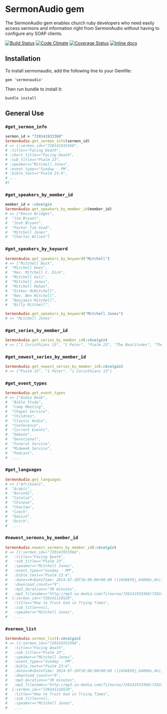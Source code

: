 # SermonAudio gem

The SermonAudio gem enables church ruby developers who need easily access sermons and information right from SermonAudio without having to configure any SOAP clients.

[![Build Status](https://secure.travis-ci.org/mattdbridges/sermonaudio.png)](http://travis-ci.org/mattdbridges/sermonaudio)
[![Code Climate](https://codeclimate.com/github/mattdbridges/sermonaudio.png)](https://codeclimate.com/github/mattdbridges/sermonaudio)
[![Coverage Status](https://coveralls.io/repos/mattdbridges/sermonaudio/badge.png?branch=master)](https://coveralls.io/r/mattdbridges/sermonaudio?branch=master)
[![Inline docs](http://inch-ci.org/github/mattdbridges/sermonaudio.png?branch=master)](http://inch-ci.org/github/mattdbridges/sermonaudio)

## Installation

To install sermonaudio, add the following line to your Gemfile:

    gem 'sermonaudio'

Then run bundle to install it:

    bundle install

## General Use

### `#get_sermon_info`

```ruby
sermon_id = "720141933368"
SermonAudio.get_sermon_info(sermon_id)
# => {:sermon_id=>"720141933368",
# :title=>"Facing Death",
# :short_title=>"Facing Death",
# :sub_title=>"Psalm 23",
# :speaker=>"Mitchell Jones",
# :event_type=>"Sunday - PM",
# :bible_text=>"Psalm 23:4",
# ...
#}
```

### `#get_speakers_by_member_id`

```ruby
member_id = :cbcelgin
SermonAudio.get_speakers_by_member_id(member_id)
# => ["Kevin Bridges",
#  "Jim Bryant",
#  "Josh Bryant",
#  "Pastor Tim Goad",
#  "Mitchell Jones",
#  "Charles Wilson"]
```

### `#get_speakers_by_keyword`

```ruby
SermonAudio.get_speakers_by_keyword("Mitchell")
# => ["Mitchell Buck",
#  "Mitchell Dees",
#  "Rev. Mitchell C. Dick",
#  "Mitchell Gali",
#  "Mitchell Jones",
#  "Mitchell Mahan",
#  "Esther McMitchell",
#  "Rev. Ben Mitchell",
#  "Benjamin Mitchell",
#  "Billy Mitchell",

SermonAudio.get_speakers_by_keyword("Mitchell Jones")
# => "Mitchell Jones"
```

### `#get_series_by_member_id`

```ruby
SermonAudio.get_series_by_member_id(:cbcelgin)
# => ["1 Corinthians 13", "1 Peter", "Psalm 23", "The Beatitudes", "The Nature Of Repentance"]
```

### `#get_newest_series_by_member_id`

```ruby
SermonAudio.get_newest_series_by_member_id(:cbcelgin)
# => ["Psalm 23", "1 Peter", "1 Corinthians 13"]
```

### `#get_event_types`

```ruby
SermonAudio.get_event_types
# => ["Audio Book",
#  "Bible Study",
#  "Camp Meeting",
#  "Chapel Service",
#  "Children",
#  "Classic Audio",
#  "Conference",
#  "Current Events",
#  "Debate",
#  "Devotional",
#  "Funeral Service",
#  "Midweek Service",
#  "Podcast",
#  ....
```

### `#get_languages`

```ruby
SermonAudio.get_languages
# => ["Afrikaans",
#  "Arabic",
#  "Burundi",
#  "Catalan",
#  "Chinese",
#  "Choctaw",
#  "Czech",
#  "Danish",
#  "Dutch",
#  ....
```

### `#newest_sermons_by_member_id`

```ruby
SermonAudio.newest_sermons_by_member_id(:cbcelgin)
# => [{:sermon_id=>"720141933368",
#   :title=>"Facing Death",
#   :sub_title=>"Psalm 23",
#   :speaker=>"Mitchell Jones",
#   :event_type=>"Sunday - PM",
#   :bible_text=>"Psalm 23:4",
#   :date=>#<DateTime: 2014-07-20T18:00:00+00:00 ((2456859j,64800s,0n),+0s,2299161j)>,
#   :download_count=>"9",
#   :mp3_duration=>"39 minutes",
#   :mp3_filename=>"http://mp3.sa-media.com/filearea/720141933368/720141933368.mp3"},
#  {:sermon_id=>"720141118528",
#   :title=>"How to Trust God in Trying Times",
#   :sub_title=>nil,
#   :speaker=>"Mitchell Jones",
#   ....
```
### `#sermon_list`

```ruby
SermonAudio.sermon_list(:cbcelgin)
# => [{:sermon_id=>"720141933368",
#   :title=>"Facing Death",
#   :sub_title=>"Psalm 23",
#   :speaker=>"Mitchell Jones",
#   :event_type=>"Sunday - PM",
#   :bible_text=>"Psalm 23:4",
#   :date=>#<DateTime: 2014-07-20T18:00:00+00:00 ((2456859j,64800s,0n),+0s,2299161j)>,
#   :download_count=>"9",
#   :mp3_duration=>"39 minutes",
#   :mp3_filename=>"http://mp3.sa-media.com/filearea/720141933368/720141933368.mp3"},
#  {:sermon_id=>"720141118528",
#   :title=>"How to Trust God in Trying Times",
#   :sub_title=>nil,
#   :speaker=>"Mitchell Jones",
#   ....
```
